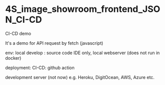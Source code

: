 # 4S_image_showroom_frontend_JSON_CI-CD
CI-CD demo

It's a demo for API request by fetch (javascript)

env:
local develop : source code IDE only, local webserver (does not run in docker)

deployment:
CI-CD: github action

development server (not now)
e.g. Heroku, DigitOcean, AWS, Azure etc.
